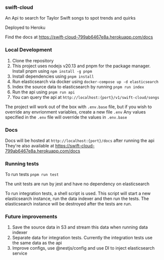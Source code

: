 ### swift-cloud
 An Api to search for Taylor Swift songs to spot trends and quirks

Deployed to Heroku

Find the docs at
https://swift-cloud-799ab6467e8a.herokuapp.com/docs


### Local Development

1. Clone the repository
2. This project uses nodejs v20.13 and pnpm for the package manager. Install pnpm using `npm install -g pnpm`
3. Install dependencies using `pnpm install`
5. Run elasticsearch via docker using `docker-compose up -d elasticsearch`
6. Index the source data to elasticsearch by running `pnpm run index`
7. Run the api using `pnpm run api`
8. You can query the api at `http://localhost:{port}/v1/swift-cloud/songs`


The project will work out of the box with `.env.base` file, but if you wish to override any envrionment variables, create a new file `.env`
Any values specified in the `.env` file will override the values in `.env.base`

### Docs

Docs will be hosted at `http://localhost:{port}/docs` after running the api
They're also available at https://swift-cloud-799ab6467e8a.herokuapp.com/docs

### Running tests

To run tests `pnpm run test`

The unit tests are run by jest and have no dependency on elasticsearch

To run integration tests, a shell script is used. This script will start a new elasticsearch instance, run the data indexer and then run the tests. 
The elasticsearch instance will be destroyed after the tests are run.

### Future improvements

1. Save the source data in S3 and stream this data when running data indexer
2. Separate data for integration tests. Currently the integration tests use the same data as the api
3. Improve configs, use @nestjs/config and use DI to inject elasticsearch service